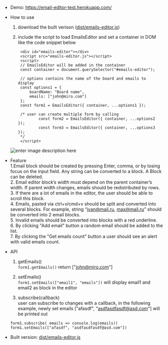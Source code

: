 - Demo: https://email-editor-test.herokuapp.com/

- How to use
	1. download the built verison ([dist/emails-editor.js](https://github.com/ethan-cao/Email-editor/blob/master/dist/emails-editor.js "emails-editor.js"))
	2. include the script to load EmailsEditor and set a container in DOM like the code snippet below
			
			<div id="emails-editor"></div>
			<script src="emails-editor.js"></script>
			<script>
			// EmailsEditor will be added in the container
    		const container = document.querySelector("#emails-editor");
			
			// options contains the name of the board and emails to display
			const options1 = {
				boardName: "Board name",
				emails: ["john@miro.com"]
			};
			const form1 = EmailsEditor({ container, ...options1 });
			
			/* user can create multiple form by calling
					const form2 = EmailsEditor({ container, ...options2 });
					const form3 = EmailsEditor({ container, ...options3 });
			*/
			</script>
	![enter image description here](https://raw.githubusercontent.com/ethan-cao/Email-editor/master/public/example.png)

- Feature    
	1.Email block should be created by pressing Enter, comma, or by losing focus on the input field. Any string can be converted to a block. A Block can be deleted.    
	2. Email editor block’s width must depend on the parent container’s width. If parent width changes, emails should be redistributed by rows.    
	3. If there are a lot of emails in the editor, the user should be able to scroll this block.    
	4. Emails, pasted via ctrl+v/cmd+v should be split and converted into several blocks. For example, string “ivan@mail.ru, max@mail.ru” should be converted into 2 email blocks.    
	5. Invalid emails should be converted into blocks with a red underline.    
	6. By clicking "Add email" button a random email should be added to the list.    
	7. By clicking the "Get emails count" button a user should see an alert with valid emails count.    

- API	
	1. getEmails()     
		`form1.getEmails()` return ["john@miro.com"]
		
	2. setEmails()    
		`form1.setEmails(["email1", "emails"])` will display email1 and email2 as block in the editor
		
	3.	subscribe(callback)     
	user can subscribe to changes with a callback, in the following example, newly set emails ["afasdf", "asdfasdfasdf@asd.com"] will be printed out
	
	  form1.subscribe( emails => console.log(emails))
	  form1.setEmails(["afasdf", "asdfasdfasdf@asd.com"])
	
	
-   Built version:  [dist/emails-editor.js](https://github.com/ethan-cao/Email-editor/blob/master/dist/emails-editor.js "emails-editor.js")
